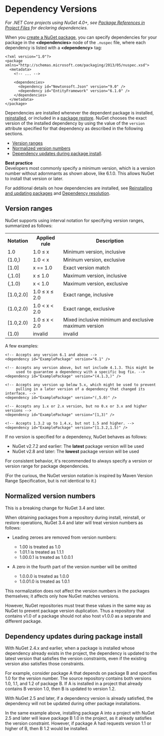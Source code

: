 # Dependency Versions

*For .NET Core projects using NuGet 4.0+, see [Package References in Project Files](/ndocs/consume-packages/package-references-in-project-files) for declaring dependencies.*

When you [create a NuGet package](creating-a-package), you can specify dependencies for your package in the **&lt;dependencies&gt;** node of the `.nuspec` file, where each dependency is listed with a **&lt;dependency&gt;** tag:

    <?xml version="1.0"?>
    <package xmlns="http://schemas.microsoft.com/packaging/2013/05/nuspec.xsd">
      <metadata>
        <!-- ... -->

        <dependencies>
          <dependency id="Newtonsoft.Json" version="9.0" />
          <dependency id="EntityFramework" version="6.1.0" />
        </dependencies>
      </metadata>
    </package>

Dependencies are installed whenever the dependent package is installed, [reinstalled](/ndocs/consume-packages/reinstalling-and-updating-packages), or included in a [package restore](/ndocs/consume-packages/package-restore). NuGet chooses the exact version of the installed dependency by using the value of the `version` attribute specified for that dependency as described in the following sections.

- [Version ranges](#version-ranges)
- [Normalized version numbers](#normalized-version-numbers)
- [Dependency updates during package install](#dependency-updates-during-package-install).

<div class="block-callout-info">
    <strong>Best practice</strong><br>
    Developers most commonly specify a minimum version, which is a version number without adornmants as shown above, like 6.1.0. This allows NuGet to install that version or later.
</div>

For additional details on how dependencies are installed, see [Reinstalling and updating packages](/ndocs/consume-packages/reinstalling-and-updating-packages) and [Dependency resolution](/ndocs/consume-packages/dependency-resolution).


## Version ranges

NuGet supports using interval notation for specifying version ranges, summarized as follows:

<table>
    <tr>
        <th>Notation</th>
        <th>Applied rule</th>
        <th>Description</th>
    </tr>
    <tr>
        <td>1.0</td>
        <td>1.0 ≤ x</td>
        <td>Minimum version, inclusive</td>
    </tr>
    <tr>
        <td>(1.0,)</td>
        <td>1.0 < x </td>
        <td>Mininum version, exclusive</td>
    </tr>
    <tr>
        <td>[1.0]</td>
        <td>x == 1.0</td>
        <td>Exact version match</td>
    </tr>
    <tr>
        <td>(,1.0]</td>
        <td>x ≤ 1.0</td>
        <td>Maximum version, inclusive</td>
    </tr>
    <tr>
        <td>(,1.0)</td>
        <td>x < 1.0</td>
        <td>Maximum version, exclusive</td>
    </tr>
    <tr>
        <td>[1.0,2.0]</td>
        <td>1.0 ≤ x ≤ 2.0</td>
        <td>Exact range, inclusive</td>
    </tr>
    <tr>
        <td>(1.0,2.0)</td>
        <td>1.0 < x < 2.0</td>
        <td>Exact range, exclusive</td>
    </tr>
    <tr>
        <td>[1.0,2.0)</td>
        <td>1.0 ≤ x < 2.0</td>
        <td>Mixed inclusive minimum and exclusive maximum version</td>
    </tr>
    <tr>
        <td>(1.0)</td>
        <td>invalid</td>
        <td>invalid</td>
    </tr>
</table>


A few examples:

    <!-- Accepts any version 6.1 and above -->
    <dependency id="ExamplePackage" version="6.1" />

    <!-- Accepts any version above, but not include 4.1.3. This might be
         used to guarantee a dependency with a specific bug fix. -->
    <dependency id="ExamplePackage" version="(4.1.3,)" />

    <!-- Accepts any version up below 5.x, which might be used to prevent
         pulling in a later version of a dependency that changed its interface. -->
    <dependency id="ExamplePackage" version="(,5.0)" />

    <!-- Accepts any 1.x or 2.x version, but no 0.x or 3.x and higher versions -->
    <dependency id="ExamplePackage" version="[1,3)" />

    <!-- Accepts 1.3.2 up to 1.4.x, but not 1.5 and higher. -->
    <dependency id="ExamplePackage" version="[1.3.2,1.5)" />


If no version is specified for a dependency, NuGet behaves as follows:

- NuGet v2.7.2 and earlier: The **latest** package version will be used
- NuGet v2.8 and later:  The **lowest** package version will be used

For consistent behavior, it's recommended to always specify a version or version range for package dependencies.

(For the curious, the NuGet version notation is inspired by Maven Version Range Specification, but is not identical to it.)

## Normalized version numbers

<div class="block-callout-warning">
    This is a breaking change for NuGet 3.4 and later.
</div>

When obtaining packages from a repository during install, reinstall, or restore operations, NuGet 3.4 and later will treat version numbers as follows:

- Leading zeroes are removed from version numbers:

    - 1.00 is treated as 1.0
    - 1.01.1 is treated as 1.1.1
    - 1.00.0.1 is treated as 1.0.0.1

- A zero in the fourth part of the version number will be omitted

    - 1.0.0.0 is treated as 1.0.0
    - 1.0.01.0 is treated as 1.0.1

This normalization does not affect the version numbers in the packages themselves; it affects only how NuGet matches versions.

However, NuGet repositories must treat these values in the same way as NuGet to prevent package version duplication. Thus a repository that contains v1.0 of a package should not also host v1.0.0 as a separate and different package.

## Dependency updates during package install

With NuGet 2.4.x and earlier, when a package is installed whose dependency already exists in the project, the dependency is updated to the latest version that satisfies the version constraints, even if the existing version also satisfies those constraints.

For example, consider package A that depends on package B and specifies 1.0 for the version number. The source repository contains both versions 1.0, 1.1, and 1.2 of package B. If A is installed in a project that already contains B version 1.0, then B is updated to version 1.2.

With NuGet 2.5 and later, if a dependency version is already satisfied, the dependency will not be updated during other package installations.

In the same example above, installing package A into a project with NuGet 2.5 and later will leave package B 1.0 in the project, as it already satisfies the version constraint. However, if package A had requests version 1.1 or higher of B, then B 1.2 would be installed.

